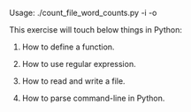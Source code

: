 Usage:
  ./count_file_word_counts.py -i <inputFile> -o <outputResult>

This exercise will touch below things in Python:
  1. How to define a function.
  
  2. How to use regular expression.
  
  3. How to read and write a file.
  
  4. How to parse command-line in Python.
